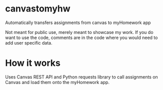 # canvastomyhw
Automatically transfers assignments from canvas to myHomework app

Not meant for public use, merely meant to showcase my work.
If you do want to use the code, comments are in the code where you would need to add user specific data.

# How it works
Uses Canvas REST API and Python requests library to call assignments on Canvas and load them onto the myHomework app.
